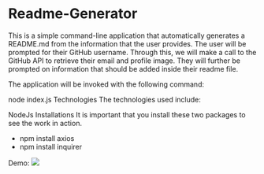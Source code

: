 # Readme-Generator

This is a simple command-line application that automatically generates a README.md from the information that the user provides. The user will be prompted for their GitHub username. Through this, we will make a call to the GitHub API to retrieve their email and profile image. They will further be prompted on information that should be added inside their readme file.

The application will be invoked with the following command:

node index.js
Technologies
The technologies used include:

NodeJs
Installations
It is important that you install these two packages to see the work in action.

- npm install axios
- npm install inquirer

Demo:
![](demo.gif)
